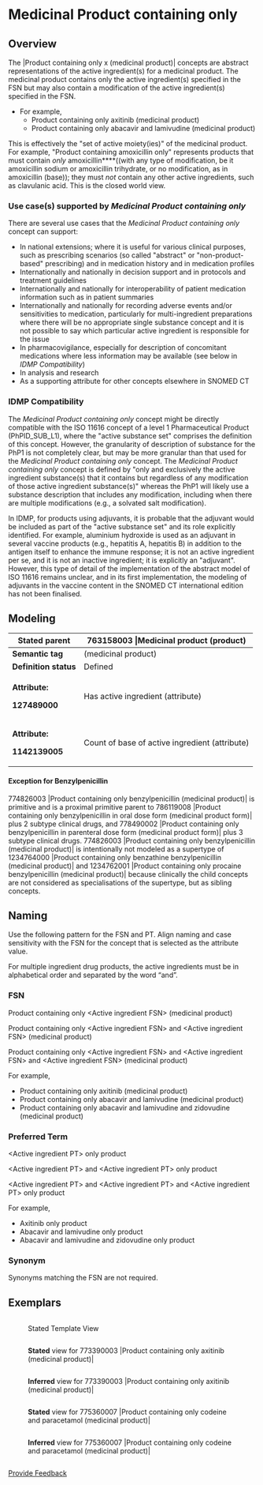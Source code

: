 # Medicinal Product containing only

## Overview

The |Product containing only x (medicinal product)| concepts are abstract representations of the active ingredient(s) for a medicinal product. The medicinal product contains only the active ingredient(s) specified in the FSN but may also contain a modification of the active ingredient(s) specified in the FSN.

* For example,
  * Product containing only axitinib (medicinal product)
  * Product containing only abacavir and lamivudine (medicinal product)

This is effectively the "set of active moiety(ies)" of the medicinal product. For example, "Product containing amoxicillin only" represents products that must contain _only_ amoxicillin\*\*\*\*((with any type of modification, be it amoxicillin sodium or amoxicillin trihydrate, or no modification, as in amoxicillin (base)); they must _not_ contain any other active ingredients, such as clavulanic acid. This is the closed world view.

### Use case(s) supported by _Medicinal Product containing only_

There are several use cases that the _Medicinal Product containing only_ concept can support:

* In national extensions; where it is useful for various clinical purposes, such as prescribing scenarios (so called "abstract" or "non-product-based" prescribing) and in medication history and in medication profiles
* Internationally and nationally in decision support and in protocols and treatment guidelines
* Internationally and nationally for interoperability of patient medication information such as in patient summaries
* Internationally and nationally for recording adverse events and/or sensitivities to medication, particularly for multi-ingredient preparations where there will be no appropriate single substance concept and it is not possible to say which particular active ingredient is responsible for the issue
* In pharmacovigilance, especially for description of concomitant medications where less information may be available (see below in _IDMP Compatibility_)
* In analysis and research
* As a supporting attribute for other concepts elsewhere in SNOMED CT

### IDMP Compatibility

The _Medicinal Product containing only_ concept might be directly compatible with the ISO 11616 concept of a level 1 Pharmaceutical Product (PhPID\_SUB\_L1), where the "active substance set" comprises the definition of this concept. However, the granularity of description of substance for the PhP1 is not completely clear, but may be more granular than that used for the _Medicinal Product containing only_ concept. The _Medicinal Product containing only_ concept is defined by "only and exclusively the active ingredient substance(s) that it contains but regardless of any modification of those active ingredient substance(s)" whereas the PhP1 will likely use a substance description that includes any modification, including when there are multiple modifications (e.g., a solvated salt modification).

In IDMP, for products using adjuvants, it is probable that the adjuvant would be included as part of the "active substance set" and its role explicitly identified. For example, aluminium hydroxide is used as an adjuvant in several vaccine products (e.g., hepatitis A, hepatitis B) in addition to the antigen itself to enhance the immune response; it is not an active ingredient per se, and it is not an inactive ingredient; it is explicitly an "adjuvant". However, this type of detail of the implementation of the abstract model of ISO 11616 remains unclear, and in its first implementation, the modeling of adjuvants in the vaccine content in the SNOMED CT international edition has not been finalised.

## Modeling

| **Stated parent**                                                    | 763158003 \|Medicinal product (product)        |
| -------------------------------------------------------------------- | ---------------------------------------------- |
| **Semantic tag**                                                     | (medicinal product)                            |
| **Definition status**                                                | Defined                                        |
| <p><strong>Attribute:</strong></p><p><strong>127489000</strong></p>  | Has active ingredient (attribute)              |
| <p><strong>Attribute:</strong></p><p><strong>1142139005</strong></p> | Count of base of active ingredient (attribute) |

#### Exception for Benzylpenicillin

774826003 |Product containing only benzylpenicillin (medicinal product)| is primitive and is a proximal primitive parent to 786119008 |Product containing only benzylpenicillin in oral dose form (medicinal product form)| plus 2 subtype clinical drugs, and 778490002 |Product containing only benzylpenicillin in parenteral dose form (medicinal product form)| plus 3 subtype clinical drugs. 774826003 |Product containing only benzylpenicillin (medicinal product)| is intentionally not modeled as a supertype of 1234764000 |Product containing only benzathine benzylpenicillin (medicinal product)| and 1234762001 |Product containing only procaine benzylpenicillin (medicinal product)| because clinically the child concepts are not considered as specialisations of the supertype, but as sibling concepts.

## Naming

Use the following pattern for the FSN and PT. Align naming and case sensitivity with the FSN for the concept that is selected as the attribute value.

For multiple ingredient drug products, the active ingredients must be in alphabetical order and separated by the word “and”.

### FSN

Product containing only \<Active ingredient FSN> (medicinal product)

Product containing only \<Active ingredient FSN> and \<Active ingredient FSN> (medicinal product)

Product containing only \<Active ingredient FSN> and \<Active ingredient FSN> and \<Active ingredient FSN> (medicinal product)

For example,

* Product containing only axitinib (medicinal product)
* Product containing only abacavir and lamivudine (medicinal product)
* Product containing only abacavir and lamivudine and zidovudine (medicinal product)

### Preferred Term

\<Active ingredient PT> only product

\<Active ingredient PT> and \<Active ingredient PT> only product

\<Active ingredient PT> and \<Active ingredient PT> and \<Active ingredient PT> only product

For example,

* Axitinib only product
* Abacavir and lamivudine only product
* Abacavir and lamivudine and zidovudine only product

### Synonym

Synonyms matching the FSN are not required.

## Exemplars

<figure><img src="../../../../../../.gitbook/assets/image (50) (1).png" alt=""><figcaption><p>Stated Template View</p></figcaption></figure>

<figure><img src="../../../../../../.gitbook/assets/image (51) (1).png" alt=""><figcaption><p><strong>Stated</strong> view for 773390003 |Product containing only axitinib (medicinal product)|</p></figcaption></figure>

<figure><img src="../../../../../../.gitbook/assets/image (52) (1).png" alt=""><figcaption><p><strong>Inferred</strong> view for 773390003 |Product containing only axitinib (medicinal product)|</p></figcaption></figure>

<figure><img src="../../../../../../.gitbook/assets/image (84).png" alt=""><figcaption><p><strong>Stated</strong> view for 775360007 |Product containing only codeine and paracetamol (medicinal product)|</p></figcaption></figure>

<figure><img src="../../../../../../.gitbook/assets/image (85).png" alt=""><figcaption><p><strong>Inferred</strong> view for 775360007 |Product containing only codeine and paracetamol (medicinal product)|</p></figcaption></figure>

<figure><img src="../../../../../../authoring/pharmaceutical-and-biologic-product/images/240453150.png" alt=""><figcaption></figcaption></figure>

<a href="https://docs.google.com/forms/d/e/1FAIpQLScTmbZIf0UEQwYDkY27EEWBkaiYkHSbR0_9DmFrMLXoQLyL7Q/viewform?usp=pp_url&#x26;entry.1767247133=SCT+Editorial+Guide&#x26;entry.670899847=Medicinal%20Product%20containing%20only" class="button primary">Provide Feedback</a>
